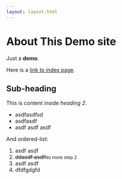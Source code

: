 ```yaml
---
layout: layout.html
---
```


# About This Demo site

Just a **demo**.

Here is a [link to index page](/index.html).

## Sub-heading

This is content inside _heading 2_.

- asdfasdfsd
- asdfasdf
- asdf asdf asdf 

And ordered-list:

1. asdf asdf 
2. <del>ddasdf asdf</del><small>No more step 2</small>
3. asdf asdf 
4. dfdfgdgfd
